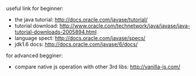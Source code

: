 useful link for beginner:

- the java tutorial: http://docs.oracle.com/javase/tutorial/
- tutorial download: http://www.oracle.com/technetwork/java/javase/java-tutorial-downloads-2005894.html
- language spect: http://docs.oracle.com/javase/specs/
- jdk1.6 docs: http://docs.oracle.com/javase/6/docs/

for advanced begginer:

- compare native js operation with other 3rd libs: http://vanilla-js.com/
